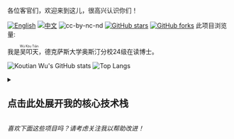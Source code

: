 <!-- # 吴叩天的技能矩阵 -->
各位客官们，欢迎来到这儿，很高兴认识你们！

[![English](https://img.shields.io/badge/lang-English-blue.svg)](README.md) [![中文](https://img.shields.io/badge/lang-中文-brown.svg)](README.CN.md) ![cc-by-nc-nd](https://img.shields.io/badge/License-CC%20BY--NC--ND%204.0-lightgrey.svg) [![GitHub stars](https://img.shields.io/github/stars/ktwu01/ktwu01)](https://github.com/ktwu01/ktwu01) [![GitHub forks](https://img.shields.io/github/forks/ktwu01/ktwu01)](https://github.com/ktwu01/ktwu01/fork) 此项目浏览量:  <img src="https://profile-counter.glitch.me/ktwu01/count.svg?" width="130" height="15">


我是<ruby>吴叩天<rp>(</rp><rt>Wú Kòu Tiān</rt><rp>)</ruby>，德克萨斯大学奥斯汀分校24级在读博士。


<!-- use https://gh-stats-gen.vercel.app/ to create one dashboard -->
![Koutian Wu's GitHub stats](https://github-readme-stats.vercel.app/api?username=ktwu01\&rank_icon=github) ![Top Langs](https://github-readme-stats.vercel.app/api/top-langs/?username=ktwu01&layout=compact&hide_progress=true&langs_count=10)
<!-- Top Langs: langs_count no more than 14, or langs_count displayed can be less than 10) -->

<!-- 
I am …

- 🎓 Proud Longhorn from **UT Austin** '23 🤘
- 👨‍💻 Former Front-end Engineer Intern **@ [SHEIN](https://github.com/sheinsight)**
- 👨‍💻 Former Front-end Developer **@ [Hokdo](https://github.com/hokdo)**

-->

<details>
<summary>

## 点击此处展开我的核心技术栈
</summary>

| 技术领域 | 作品集 | 熟练程度 |
|---------|--------|---|
| **[Python](./python/)** | 科学计算与数据分析 | 熟练 |
| **[MATLAB](./matlab/)** | 信号处理与气象学 | 熟练 |
| **[Fortran](./fortran/)** | Fortran | 中级 |
| **[Web](./web/)** | HTML/CSS/JS 与可视化 | 熟练 |
| **[Shell](./shell/)** | 系统配置与自动化 | 中级 |
| **[Academic](./academic-guide/)** | 学术资源与指南 | 熟练 |

## 按应用领域

- 🌍 **地球科学建模**: Python + HPC + MATLAB
- 📊 **数据科学**: Python + 可视化
- 🎓 **学术资源**: 申请指南 + 资源整理

## 快速导航

- 🔬 **研究方向**: 陆地表面建模、气象学、时间序列分析
- 💻 **计算平台**: HPC集群 (TACC, NCAR)、并行处理
- 📈 **学术成果**: 同行评议研究的文章与代码

---

我的联系方式（邮件）: <img src=".assets/email.png" alt="email" width="130" height="15">

[![GitHub stars](https://img.shields.io/github/stars/ktwu01/ktwu01)](https://github.com/ktwu01/ktwu01)
[![GitHub forks](https://img.shields.io/github/forks/ktwu01/ktwu01)](https://github.com/ktwu01/ktwu01/fork)

</details>



<i>喜欢下面这些项目吗？请考虑关注我以帮助改进！</i>
